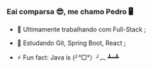 ### Eai comparsa 😎, me chamo Pedro 🖥

- 🔭 Ultimamente trabalhando com Full-Stack ;

- 🌱 Estudando Git, Spring Boot, React ;

- ⚡ Fun fact: Java is (╯°□°）╯︵ ┻━┻

